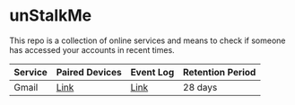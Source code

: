 # unStalkMe

This repo is a collection of online services and means to check if someone has accessed your accounts in recent times.


| Service | Paired Devices | Event Log | Retention Period |
| --- 	  | ---		       | ---       | ---     		  |
| Gmail	  | [Link](https://myaccount.google.com/device-activity?continue=https%3A%2F%2Fmyaccount.google.com%2Fsecurity) | [Link](https://myaccount.google.com/notifications?pli=1) | 28 days |

